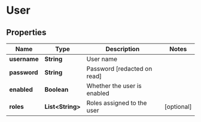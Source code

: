
# User

## Properties
Name | Type | Description | Notes
------------ | ------------- | ------------- | -------------
**username** | **String** | User name | 
**password** | **String** | Password [redacted on read] | 
**enabled** | **Boolean** | Whether the user is enabled | 
**roles** | **List&lt;String&gt;** | Roles assigned to the user |  [optional]



